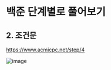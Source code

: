 # 백준 단계별로 풀어보기
## 2. 조건문

https://www.acmicpc.net/step/4

![image](https://github.com/user-attachments/assets/328ef14d-0231-4df7-9886-408b7c42c11f)
